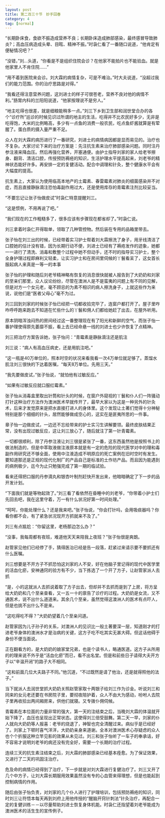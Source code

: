 ```yaml
---
layout: post
title: 第二百三十节　妙手回春
category: 4
tag: [normal]
---
```


“长期卧床食，食欲不振造成营养不良；长期卧床造成肺部感染，最终感冒导致肺炎?；高血压病造成头晕、目眩、精神不振。”时袅仁看了一番随口说道，“他肯定有便秘情况吧？”

“没错，”刘…头道，“你看是不是组织住院会诊？在他家不能拍片也不能验血。就是他家里人不肯住院……”

“用不着到医院来会诊。刘大霖的病情复杂，可是不难治。”时大夫说道，“没超过我们的能力范围。你的治疗思路是对得。”

“我看还得注意营养问题，这刘进士的样子可很苍老，营养不良对他的病情不利。”肠胃内科的兰阳阳说道，“他家按理说不是穷人。”

“地主吃得也很差，就是细粮能稍多一点。”刘三下乡到卫生部和润世堂合办的各个“诊疗所”巡诊的时候见识过所谓的地主的生活，吃得并不比农民好多少，无非是吃得饱，大米的比例略高，多少有一点鱼的消费一般农民，吃点鱼虾酱就算是有荤腥了。蛋白质的摄入量严重不足。

众人在刘大霖的病历进行了一番研究，刘进士的病情病因都是显而易见的。治疗也不复杂。大家讨论下来的治疗方案是：先注抗生素来治疗肺部感染问题。同时注丹参注液来降血压。然后再强化营养，开塞通便。由护士指导刘家的家人给老爷擦身、翻背、清洁口腔，传授预防褥疮的知识，生活护理水平提高起来，刘老爷的精神状态能好许多。再安排一定的复健活动。配合中调理和针灸，整个健康水平会有大幅度的提高。

抗生素上，大家认为使用临高本地产的土霉素、春雷霉素对肺炎的细菌感染并不对症，而且直接静脉滴注恐怕毒副作用过大，还是使用库存的青霉素注剂比较妥当。

“不要忘记让张子怡做皮试”时袅仁特意提醒刘三。

“这是惯例，不用再说了吧。”

“我们现在的工作粗糙多了，很多应该有步骤现在都省却了。”时袅仁说。

刘三拿着时袅仁开得取单，领取了几种管控物。然后装在专用的品箱里带去。

张子怡在刘三出的时候，已经带着实习护士帮着刘大霖擦洗了身子，用牙线清洁了口腔她的估计没有错，因为长期行动不便，刘进士已经有了褥疮发作的迹象，她都一一进行了清洗、消毒和敷整个过程中她不但动手，还不时的指导实习护士，整个全身护理过程即麻利又轻柔，让实习护士和在房间里伺候的丫鬟看呆了，这女首长服起病人来真是一等一的本事

张子怡的护理和随后刘老爷精神略有恢复的消息很快就被人报告到了大奶奶和刘家的至亲们那里，众人议论纷纷，尽管在澳洲人是不是蛮夷的问题上有不同的见解，但是对方一个女元老，毫不顾忌的为素不相识的病人擦洗身子，上就这些作为来说，说他们是“医者父母心”毫不为过。

刘三回到刘家的时候张子怡已经把一切都收拾完毕了，连窗户都打开了。屋子里咋咋呼呼跑来跑去不知道在忙些什么的丫鬟和佣人们都给她赶了出去，在屋外听用。

原本阴暗浑浊闷热的房间经过这一番整理现在有了阳光和新鲜的空气，而张子怡一番护理使得原先萎靡不振，看上去已经命悬一线的刘进士也少许恢复了点精神。

刘三把治疗方案告诉她，张子怡问：“青霉素是静脉滴注还是肌注

刘三说：“病人有高血压病史，还是用肌注吧。”

“这一瓶是40万单位的，照本时空的状况来看我看一次4万单位就足够了。蒸馏水肌注刘三很快的下达着医嘱，“每天8万单位。先用三天。”

“我先要做皮试，”张子怡说，“就怕他有过敏反应。”

“如果有过敏反应就口服红霉素。”

张子怡从消毒盒里取出针筒和针头的时候，在窗户外窥视的丫鬟和仆人们一阵骚动打针这种治疗方法作为澳洲医术早就传开了，最早大家以为这是一种另外的针灸术，后来才发觉原来是把水直接打进人的身体里。这个发现让土著们觉得十分神秘特别是那个细细的针头，居然能够做成空心的，这实在是匪夷所思的一件事。

章子怡一边做皮试，一边还不忘给带来的护士实习生讲解要领。最终皮肤结果正常，没有出现过敏反应，这让刘三放心了，随后就注了第一针青霉素。

一切都很顺利，除了丹参注液让刘三很是紧张了一番，这东西虽然他是按照书上的做法制造的，但是中萃取液做注液原本就是有一定的危险的现代医学对中的理和毒副作用研究还不够全面，使用中注液造成不明原应的死亡案例在旧时空时有发生。要知道那还是正规的现代化制厂的产品自己是标准的土作坊产品。而且因为能遇到的病例极少，迄今为止只勉强完成了第一期的临试验。

看来还得把口服的丹参滴丸和银杏叶制剂赶快开发出来，他暗暗确定了下一步的品开发计划。

“下面我们就是等物起效了。”刘三看了看依然在昏睡中的刘老爷，“你带着小护士们先回去吧，我在这里守着，万一有什么状况好第一时间处理。”

“呵呵，你能处理什么？还是我来吧。”张子怡说，“你会打针吗，会用吸痰器吗？你看你都不会，有了紧急状况现开方抓就来不及了。”

刘三有点尴尬：“你留这里，老杨那边怎么办？”

“没事，我每周都有夜班，难道他天天来陪我上夜班？”张子怡很是爽朗。

赵管家见他们已经停了手，猜得医治已经是告一段落，赶紧过来请示要不要抓还有什么医嘱。

刘三想要是不开方子不抓恐怕这刘家的人不安，好在他脑子里记得的现代中医学里的活血化瘀，安神通窍的验方有不少，当下拣选了一个开了方子，让赵管家派人去抓

“是，小的这就派人去抓说着取了方子出去，但却并不去抓而是到了上房，将方呈给大奶奶和几个至亲查看，又一五一十的禀告了诊疗的过程。大奶奶是女流，又不通医术，说不出什么道道来。其余几个至亲，虽然觉得这澳洲人的医术有点吓人，但是也挑不出什么不是来。

“这吃得吃不得？”大奶奶望着几个至亲问道。

赵管家因为儿子孙子的关系，对澳洲人的见识比一般土著要深一层，知道刚才的打进老爷身体的澳洲水才是治病的关键，这方子吃不吃其实无甚大碍。但这话他碍于身份不便当面说。

正在翻看方的，是大奶奶的娘家堂兄弟，也是个读书人，略通医道。这方子从所用的的理来说不外乎是“活血化瘀”而已，看不出名堂。但是和前些日子请得大夫开方子以“辛温开闭”的路子大不相同。

“这和前面几位大夫路子不同。”他沉道，“不过既然是请了他治，还是就得照他的法子。”

当下就派人去润世堂抓大奶奶关照赵管家取十两银子给刘三作为诊金。听说刘三和同来的女元老还要在书房院子里，要彻夜陪护着，众人不由大为感动，吩咐人去院子里再收拾出两间厢房来，供他们就寝。又专拨仆佣伺候。

青霉素在本位面的力量非常的强大，第一天的注结束之后，当晚刘大霖的体温就开始下降了，血压也呈现出正常状态。这使得刘三倍受鼓舞。第二天一早，刘家的仆人就向大奶奶等人报喜：老爷的烧退了，神智也完全清醒过来。病似乎是已经好了。刘家上下顿时喜气洋洋，大奶奶亲身来道谢。全本对澳洲医术心存疑虑的众人也个个折服这种立竿见影的效果从未见过。刘三和张子怡听了一车子的奉承话，好不容易才说明刘老爷的病还没有完全好，需要一个长期的治疗过程。

连续三天的抗生素注结束之后，刘大霖的肺部感染已经基本痊愈。为了保证效果，又进行了二天的巩固注治疗。

危及命的病情已经得到了治疗，下一步就是对刘大霖进行复健治疗了。刘三又开了几个中方子，让刘大霖长期服用效果虽然没有专的心血管来得理想，但是也能起到控制病情的作用。

随后由张子怡负责，对刘家的几个仆人进行了护理培训，包括预防褥疮的知识，同时刘三让符悟本每天再到刘府上用他传授的“醒脑开窍针刺法”针灸治疗，再配合一定的复健训练－－以尽量帮助刘进士恢复身体机能。时袅仁还指望着刘老爷能成为澳洲医术的活生生的宣传例子。